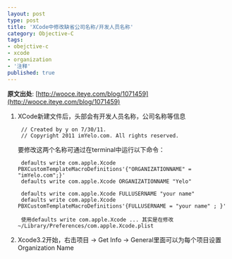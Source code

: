 ```yaml
---
layout: post
type: post
title: 'XCode中修改缺省公司名称/开发人员名称'
category: Objective-C
tags: 
- obejctive-c
- xcode
- organization 
- '注释'
published: true
---
```

**原文出处**: [http://wooce.iteye.com/blog/1071459](http://wooce.iteye.com/blog/1071459)


1. XCode新建文件后，头部会有开发人员名称，公司名称等信息  

		// Created by y on 7/30/11.  
		// Copyright 2011 imYelo.com. All rights reserved.

	要修改这两个名称可通过在terminal中运行以下命令：

		defaults write com.apple.Xcode PBXCustomTemplateMacroDefinitions'{"ORGANIZATIONNAME" = "imYelo.com";}'
		defaults write com.apple.Xcode ORGANIZATIONNAME "Yelo"

		defaults write com.apple.Xcode FULLUSERNAME "your name"
		defaults write com.apple.Xcode PBXCustomTemplateMacroDefinitions'{FULLUSERNAME = "your name" ; }'

		使用defaults write com.apple.Xcode ... 其实是在修改~/Library/Preferences/com.apple.Xcode.plist

2. Xcode3.2开始，右击项目 -> Get Info -> General里面可以为每个项目设置Organization Name
